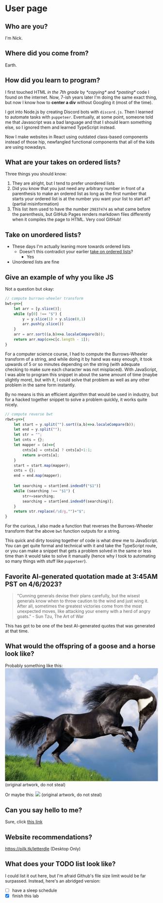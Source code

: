 # User page
## Who are you?
I'm Nick.
## Where did you come from?
Earth.
## How did you learn to program?
I first touched HTML *in the 7th grade* by *\*copying\** and *\*pasting\** code I found on the internet. Now, 7-ish years later I'm doing the same exact thing, but now I know how to **center a div** without Googling it (most of the time).

I got into Node.js by creating Discord bots with `discord.js`. Then I learned to automate tasks with `puppeteer`. Eventually, at some point, someone told me that Javascript was a bad language and that I should learn something else, so I ignored them and learned TypeScript instead. 

Now I make websites in React using outdated class-based components instead of those hip, newfangled functional components that all of the kids are using nowadays. 

## What are your takes on ordered lists?
Three things you should know:
1) They are alright, but I tend to prefer unordered lists
2) Did you know that you just need any arbitrary number in front of a parenthesis to make an ordered list as long as the first number that starts your ordered list is at the number you want your list to start at? (partial misinformation)
3) This list item used to have the number `29837474` as what came before the parenthesis, but GitHub Pages renders markdown files differently when it compiles the page to HTML. Very cool GitHub!

## Take on unordered lists?
- These days I'm actually leaning more towards ordered lists
	- Doesn't this contradict your earlier [take on ordered lists](#what-are-your-takes-on-ordered-lists)?
		- Yes
- Unordered lists are fine

## Give an example of why you like JS
Not a question but okay:
```js
// compute burrows-wheeler transform
bwt=y=>{
	let arr = [y.slice()];
	while (y[0] !== "$") {
		y = y.slice(1) + y.slice(0,1)
		arr.push(y.slice())
	}
	arr = arr.sort((a,b)=>a.localeCompare(b));
	return arr.map(c=>c[c.length - 1]);
}
```
For a computer science course, I had to compute the Burrows-Wheeler transform of a string, and while doing it by hand was easy enough, it took upwards of 5 or so minutes depending on the string (with adequate checking to make sure each character was not misplaced). With JavaScript, I was able to program this snippet in about the same amount of time (maybe slightly more), but with it, I could solve that problem as well as any other problem in the same form instantly. 

By no means is this an efficient algorithm that would be used in industry, but for a hacked together snippet to solve a problem quickly, it works quite nicely.
```js
// compute reverse bwt
rbwt=y=>{
	let start = y.split("").sort((a,b)=>a.localeCompare(b));
	let end = y.split("");
	let str = "";
	let cnts = {};
	let mapper = (a)=>{
		cnts[a] = cnts[a] ? cnts[a]+1:1;
		return a+cnts[a];
	}
	start = start.map(mapper);
	cnts = {};
	end = end.map(mapper);
	
	let searching = start[end.indexOf("$1")]
	while (searching !== "$1") {
		str+=searching;
		searching = start[end.indexOf(searching)];
	}
	return str.replace(/\d/g,"")+"$";
}
```
For the curious, I also made a function that reverses the Burrows-Wheeler transform that the above `bwt` function outputs for a string.

This quick and dirty tossing together of code is what drew me to JavaScript. You can get quite formal and technical with it and take the TypeScript route, or you can make a snippet that gets a problem solved in the same or less time than it would take to solve it manually (hence why I took to automating so many things with stuff like `puppeteer`).

## Favorite AI-generated quotation made at 3:45AM PST on 4/6/2023?

> "Cunning generals devise their plans carefully, but the wisest generals know when to throw caution to the wind and just wing it. After all, sometimes the greatest victories come from the most unexpected moves, like attacking your enemy with a herd of angry goats." - Sun Tzu, The Art of War

This has got to be one of the best AI-generated quotes that was generated at that time.

## What would the offspring of a goose and a horse look like?

Probably something like this:
![](/screenshots/gorse2.png)
(original artwork, do not steal)

Or maybe this:
![](/screenshots/gorse3.png)
(original artwork, do not steal)

## Can you say hello to me?
Sure, click [this link](/the.md)

## Website recommendations?
https://pilk.tk/letterdle (Desktop Only)

## What does your TODO list look like?
I could list it out here, but I'm afraid Github's file size limit would be far surpassed.
Instead, here's an abridged version:
- [ ] have a sleep schedule
- [x] finish this lab
